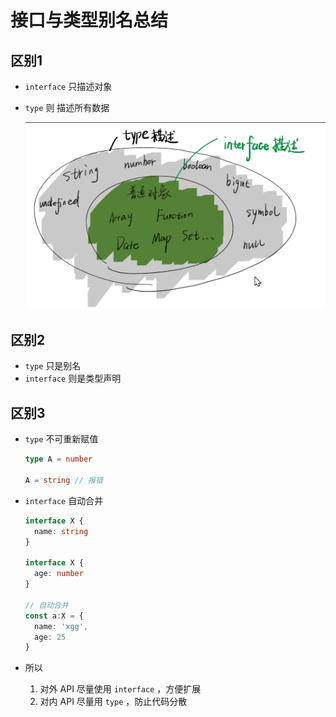 # 接口与类型别名总结

## 区别1

+ `interface` 只描述对象
+ `type` 则 描述所有数据

  ![区别](./区别.jpg)

## 区别2

+ `type` 只是别名
+ `interface` 则是类型声明

## 区别3

+ `type` 不可重新赋值

  ```ts
  type A = number

  A = string // 报错
  ```

+ `interface` 自动合并

  ```ts
  interface X {
    name: string
  }

  interface X {
    age: number
  }

  // 自动合并
  const a:X = {
    name: 'xgg',
    age: 25
  }
  ```

+ 所以

  1. 对外 API 尽量使用 `interface` ，方便扩展
  2. 对内 API 尽量用 `type` ，防止代码分散

